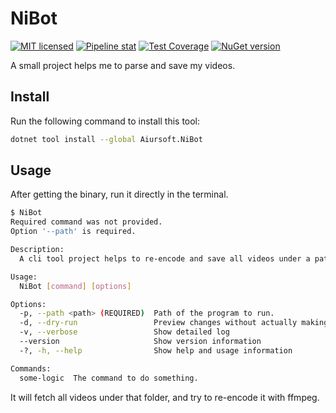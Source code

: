# NiBot

[![MIT licensed](https://img.shields.io/badge/license-MIT-blue.svg)](https://gitlab.aiursoft.cn/aiursoft/Ni-Bot/-/blob/master/LICENSE)
[![Pipeline stat](https://gitlab.aiursoft.cn/aiursoft/Ni-Bot/badges/master/pipeline.svg)](https://gitlab.aiursoft.cn/aiursoft/Ni-Bot/-/pipelines)
[![Test Coverage](https://gitlab.aiursoft.cn/aiursoft/Ni-Bot/badges/master/coverage.svg)](https://gitlab.aiursoft.cn/aiursoft/Ni-Bot/-/pipelines)
[![NuGet version](https://img.shields.io/nuget/v/Aiursoft.NiBot.svg)](https://www.nuget.org/packages/Aiursoft.NiBot/)

A small project helps me to parse and save my videos.

## Install

Run the following command to install this tool:

```bash
dotnet tool install --global Aiursoft.NiBot
```

## Usage

After getting the binary, run it directly in the terminal.

```bash
$ NiBot
Required command was not provided.
Option '--path' is required.

Description:
  A cli tool project helps to re-encode and save all videos under a path.

Usage:
  NiBot [command] [options]

Options:
  -p, --path <path> (REQUIRED)  Path of the program to run.
  -d, --dry-run                 Preview changes without actually making them
  -v, --verbose                 Show detailed log
  --version                     Show version information
  -?, -h, --help                Show help and usage information

Commands:
  some-logic  The command to do something.
```

It will fetch all videos under that folder, and try to re-encode it with ffmpeg.
